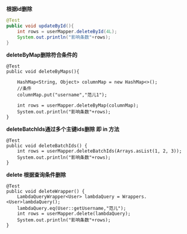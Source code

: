 **根据id删除**

```java
@Test
public void updateById(){
    int rows = userMapper.deleteById(4L);
    System.out.println("影响条数"+rows);
}
```

**deleteByMap删除符合条件的** 

```
@Test
public void deleteByMaps(){

    HashMap<String, Object> columnMap = new HashMap<>();
    //条件
    columnMap.put("username","范儿1");

    int rows = userMapper.deleteByMap(columnMap);
    System.out.println("影响条数"+rows);
}
```

**deleteBatchIds通过多个主键ids删除  即 in 方法**

```
@Test
public void deleteBatchIds() {
    int rows = userMapper.deleteBatchIds(Arrays.asList(1, 2, 3));
    System.out.println("影响条数"+rows);
}
```

**delete  根据查询条件删除** 

```
@Test
public void deleteWrapper() {
    LambdaQueryWrapper<User> lambdaQuery = Wrappers.<User>lambdaQuery();
    lambdaQuery.eq(User::getUsername,"范儿");
    int rows = userMapper.delete(lambdaQuery);
    System.out.println("影响条数"+rows);
}
```

